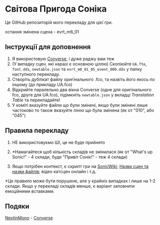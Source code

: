 # Світова Пригода Соніка
Це GitHub репозиторій мого перекладу для цієї гри.

остання змінена сцена - evrt_m6_01

## Інструкції для доповнення
1. Я використовую [Converse](https://github.com/NextinMono/converse), і дуже раджу вам теж
2. (У випадку сцен, які наразі є основною ціллю) Скопіюйте ``UA.fte``, ``font.dds``, ``newtable.json`` та ``evrt_m0_01_05_event_000.dds`` у папку наступного перекладу.
3. Створіть дублікат файлу оригінального .fco, та назвіть його якось по іншому (до прикладу UA.fco)
4. Відкрийте паралельно два вікна Converse (одне для оригінального fco, друге для UA.fco), підімкніть ``newtable.json`` у вкладці *Translation Table* та перекладайте!
5. У коміті вказуйте файли що були змінені, якщо були змінені лише частоково то також вказуйте лінію що була змінена (як от "010", або "045")

## Правила перекладу
1. НЕ використовуємо ШІ, це не буде прийнято
2. *Намагайтеся щоб кількість складів не змінилася
   (як от "What's up Sonic!" - 4 склади, буде "Привіт Сонік!" - теж 4 склади)
   
3. Якщо потрібен контекст, є скрипт гри на [SonicWiki](https://sonic.fandom.com/wiki/Sonic_Unleashed/Script); [Назви сцен та назви файлів](https://hedgedocs.com/index.php/Sonic_Unleashed_Event_IDs); відео катсцен онлайн і т.д.

*Це правило може бути порушене, але у крайніх випадках і лише на 1-2 склади. Якщо у перекладі складів менше, є варіант заповнити емоційними вставками.

## Подяки
[NextinMono](https://github.com/NextinMono) - [Converse](https://github.com/NextinMono/converse)
